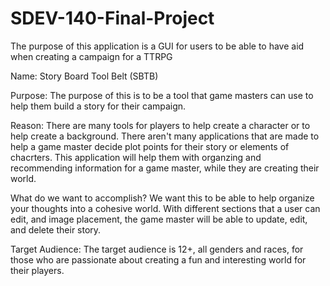 
# SDEV-140-Final-Project
The purpose of this application is a GUI for users to be able to have aid when creating a campaign for a TTRPG

Name: Story Board Tool Belt (SBTB) 

Purpose: The purpose of this is to be a tool that game masters can use to help them build a story for their campaign. 

Reason: There are many tools for players to help create a character or to help create a background. There aren't many applications that are made to help a game master decide plot points for their story or elements of chacrters. This application will help them with organzing and recommending information for a game master, while they are creating their world. 

What do we want to accomplish? We want this to be able to help organize your thoughts into a cohesive world. With different sections that a user can edit, and image placement, the game master will be able to update, edit, and delete their story. 

Target Audience: The target audience is 12+, all genders and races, for those who are passionate about creating a fun and interesting world for their players. 

